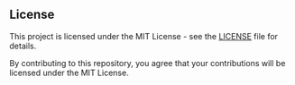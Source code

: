 
## License

This project is licensed under the MIT License - see the [LICENSE](LICENSE) file for details.

By contributing to this repository, you agree that your contributions will be licensed under the MIT License.
